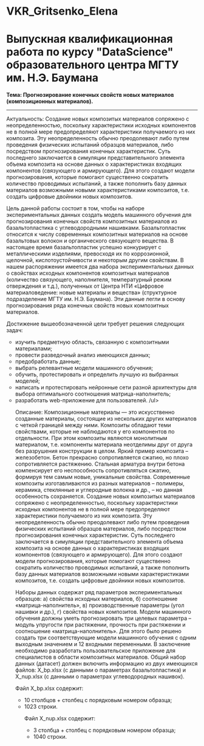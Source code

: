 # VKR_Gritsenko_Elena

<h1><strong>Выпускная квалификационная работа по курсу "DataScience" образовательного центра МГТУ им. Н.Э. Баумана</strong></h1>

<strong>Тема: Прогнозирование конечных свойств новых материалов (композиционных материалов).</strong>
***

<p>Актуальность: Создание новых композитых материалов сопряжено с неопределенностью, поскольку характеристики исходных компонентов не в полной мере предопределяют характеристики получаемого из них композита. Эту неопределенность обычно преодолевают либо путем проведения физических испытаний образцов материалов, либо посредством прогнозирования конечных характеристик. Суть последнего заключается в симуляции представительного элемента объема композита на основе данных о характеристиках входящих компонентов (связующего и армирующего). Для этого создают модели прогнозирования, которые помогают существенно сократить количество проводимых испытаний, а также пополнить базу данных материалов возможными новыми характеристиками композитов, т.е. создать цифровые двойники новых композитов.</p>

<p>Цель данной работы состоит в том, чтобы на наборе экспериментальных данных создать модель машинного обучения для прогнозирования конечных свойств композитных материалов из базальтопластика с углеводородными нашивками. Базальтопластик относится к числу современных композитных материалов на основе базальтовых волокон и органического связующего вещества. В настоящее время базальтопластик успешно конкурирует с металлическими изделиями, превосходя их по коррозионной, щелочной, кислотоустойчивости и некоторым другим свойствам.
В нашем распоряжении имеется два набора экспериментальных данных о свойствах исходных компонентов композитных материалов (количество связующего, наполнителя, температурный режим отверждения и т.д.), полученных от Центра НТИ «Цифровое материаловедение: новые материалы и вещества» (структурное подразделение МГТУ им. Н.Э. Баумана). Эти данные легли в основу прогнозирования ряда конечных свойств новых композитных материалов.</p>

<p>Достижение вышеобозначенной цели требует решения следующих задач:
<ul type='circle'>
  <li>изучить предметную область, связанную с композитными материалами;
  <li>провести разведочный анализ имеющихся данных;
  <li>предобработать данные;
  <li>выбрать релевантные модели машинного обучения;
  <li>обучить, протестировать и определить лучшую из выбранных моделей;
  <li>написать и протестировать нейронные сети разной архитектуры для выбора оптимального соотношения матрица-наполнитель;
  <li>разработать web-приложение для пользователей.
/ul>
</p>
<p>Описание:
Композиционные материалы — это искусственно созданные материалы, состоящие из нескольких других материалов с четкой границей между ними. Композиты обладают теми свойствами, которые не наблюдаются у его компонентов по отдельности. При этом композиты являются монолитным материалом, т.е. компоненты материала неотделимы друг от друга без разрушения конструкции в целом. Яркий пример композита – железобетон. Бетон прекрасно сопротивляется сжатию, но плохо сопротивляется растяжению. Стальная арматура внутри бетона компенсирует его неспособность сопротивляться сжатию, формируя тем самым новые, уникальные свойства. Современные композиты изготавливаются из разных материалов – полимеры, керамика, стеклянные и углеродные волокна и др., – но данная особенность сохраняется. Создание новых композитых материалов сопряжено с неопределенностью, поскольку характеристики исходных компонентов не в полной мере предопределяют характеристики получаемого из них композита. Эту неопределенность обычно преодолевают либо путем проведения физических испытаний образцов материалов, либо посредством прогнозирования конечных характеристик. Суть последнего заключается в симуляции представительного элемента объема композита на основе данных о характеристиках входящих компонентов (связующего и армирующего). Для этого создают модели прогнозирования, которые помогают существенно сократить количество проводимых испытаний, а также пополнить базу данных материалов возможными новыми характеристиками композитов, т.е. создать цифровые двойники новых композитов.</p>
<p>Наборы данных содержат ряд параметров экспериментальных образцов: а) свойства исходных материалов, б) соотношение «матрица-наполнитель», в) производственные параметры (угол нашивки и др.), г) свойства новых композитов. Модели машинного обучения должны уметь прогнозировать три целевых параметра – модуль упругости при растяжении, прочность при растяжении и соотношение «матрица-наполнитель». Для этого было решено создать три соответствующие модели машинного обучения с одним выходным значением и 12 входными переменными. В заключение необходимо разработать пользовательское приложение для специалистов в области композитных материалов.
Общий набор данных (датасет) должен включить информацию из двух имеющихся файлов: X_bp.xlsx (с данными о параметрах базальтопластика) и X_nup.xlsx (с данными о параметрах углеводородных нашивок). </p>
<p>Файл X_bp.xlsx содержит:
<ul type='circle'>
 <li>10 столбцов + столбец с порядковым номером образца;
 <li>1023 строки.</p>
<p>Файл X_nup.xlsx содержит:
<ul type='circle'>
 <li>3 столбца + столбец с порядковым номером образца;
 <li>1040 строки.</p>
         
